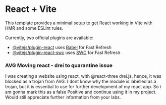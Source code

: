 # React + Vite

This template provides a minimal setup to get React working in Vite with HMR and some ESLint rules.

Currently, two official plugins are available:

- [@vitejs/plugin-react](https://github.com/vitejs/vite-plugin-react/blob/main/packages/plugin-react/README.md) uses [Babel](https://babeljs.io/) for Fast Refresh
- [@vitejs/plugin-react-swc](https://github.com/vitejs/vite-plugin-react-swc) uses [SWC](https://swc.rs/) for Fast Refresh

<h3>
AVG Moving react - drei to quarantine issue 
</h3>
I was creating a website using react, with @react-three drei.js, hence, it was blocked as a trojan from AVG. I dont know why the module is labelled as a trojan, but it is essential to use for further development of my react app. So i am gonna mark this as a false Positive and continue using it in my project. Would still appreciate further information from your labs.